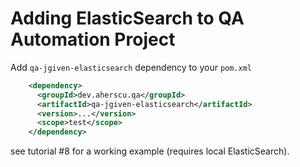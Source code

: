 # Adding ElasticSearch to QA Automation Project

Add `qa-jgiven-elasticsearch` dependency to your `pom.xml`

```xml
    <dependency>
      <groupId>dev.aherscu.qa</groupId>
      <artifactId>qa-jgiven-elasticsearch</artifactId>
      <version>...</version>
      <scope>test</scope>
    </dependency>
```

see tutorial #8 for a working example (requires local ElasticSearch).
